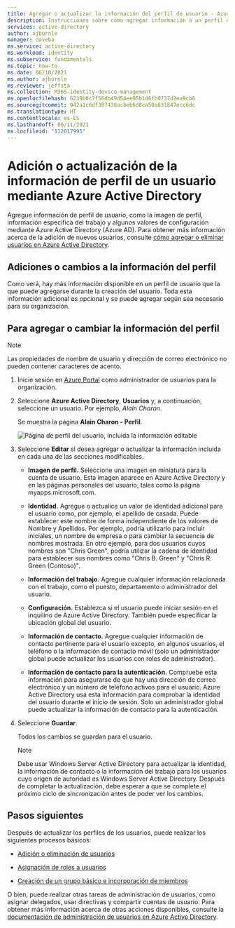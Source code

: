 ```yaml
---
title: Agregar o actualizar la información del perfil de usuario - Azure AD
description: Instrucciones sobre cómo agregar información a un perfil de usuario en Azure Active Directory, incluidos una imagen y los detalles del trabajo.
services: active-directory
author: ajburnle
manager: daveba
ms.service: active-directory
ms.workload: identity
ms.subservice: fundamentals
ms.topic: how-to
ms.date: 06/10/2021
ms.author: ajburnle
ms.reviewer: jeffsta
ms.collection: M365-identity-device-management
ms.openlocfilehash: 6239b0c7f56db49d54ee95b1d6fb0737d2ea9cb8
ms.sourcegitcommit: 942a1c6df387438acbeb6d8ca50a831847ecc6dc
ms.translationtype: HT
ms.contentlocale: es-ES
ms.lasthandoff: 06/11/2021
ms.locfileid: "112017995"
---
```

# <a name="add-or-update-a-users-profile-information-using-azure-active-directory"></a>Adición o actualización de la información de perfil de un usuario mediante Azure Active Directory
Agregue información de perfil de usuario, como la imagen de perfil, información específica del trabajo y algunos valores de configuración mediante Azure Active Directory (Azure AD). Para obtener más información acerca de la adición de nuevos usuarios, consulte [cómo agregar o eliminar usuarios en Azure Active Directory](add-users-azure-active-directory.md).

## <a name="add-or-change-profile-information"></a>Adiciones o cambios a la información del perfil
Como verá, hay más información disponible en un perfil de usuario que la que puede agregarse durante la creación del usuario. Toda esta información adicional es opcional y se puede agregar según sea necesario para su organización.

## <a name="to-add-or-change-profile-information"></a>Para agregar o cambiar la información del perfil

>[!Note]
>Las propiedades de nombre de usuario y dirección de correo electrónico no pueden contener caracteres de acento.

1. Inicie sesión en [Azure Portal](https://portal.azure.com/) como administrador de usuarios para la organización.

2. Seleccione **Azure Active Directory**, **Usuarios** y, a continuación, seleccione un usuario. Por ejemplo, _Alain Charon_.

    Se muestra la página **Alain Charon - Perfil**.

    ![Página de perfil del usuario, incluida la información editable](media/active-directory-users-profile-azure-portal/user-profile-all-blade.png)

3. Seleccione **Editar** si desea agregar o actualizar la información incluida en cada una de las secciones modificables.

    - **Imagen de perfil.** Seleccione una imagen en miniatura para la cuenta de usuario. Esta imagen aparece en Azure Active Directory y en las páginas personales del usuario, tales como la página myapps.microsoft.com.

    - **Identidad.** Agregue o actualice un valor de identidad adicional para el usuario como, por ejemplo, el apellido de casada. Puede establecer este nombre de forma independiente de los valores de Nombre y Apellidos. Por ejemplo, podría utilizarlo para incluir iniciales, un nombre de empresa o para cambiar la secuencia de nombres mostrada. En otro ejemplo, para dos usuarios cuyos nombres son "Chris Green", podría utilizar la cadena de identidad para establecer sus nombres como "Chris B. Green" y "Chris R. Green (Contoso)".

    - **Información del trabajo.** Agregue cualquier información relacionada con el trabajo, como el puesto, departamento o administrador del usuario.

    - **Configuración.** Establezca si el usuario puede iniciar sesión en el inquilino de Azure Active Directory. También puede especificar la ubicación global del usuario.

    - **Información de contacto.** Agregue cualquier información de contacto pertinente para el usuario excepto, en algunos usuarios, el teléfono o la información de contacto móvil (solo un administrador global puede actualizar los usuarios con roles de administrador).

    - **Información de contacto para la autenticación.** Compruebe esta información para asegurarse de que hay una dirección de correo electrónico y un número de teléfono activos para el usuario. Azure Active Directory usa esta información para comprobar la identidad del usuario durante el inicio de sesión. Solo un administrador global puede actualizar la información de contacto para la autenticación.

4. Seleccione **Guardar**.

    Todos los cambios se guardan para el usuario.

    >[!Note]
    >Debe usar Windows Server Active Directory para actualizar la identidad, la información de contacto o la información del trabajo para los usuarios cuyo origen de autoridad es Windows Server Active Directory. Después de completar la actualización, debe esperar a que se complete el próximo ciclo de sincronización antes de poder ver los cambios.

## <a name="next-steps"></a>Pasos siguientes
Después de actualizar los perfiles de los usuarios, puede realizar los siguientes procesos básicos:

- [Adición o eliminación de usuarios](add-users-azure-active-directory.md)

- [Asignación de roles a usuarios](active-directory-users-assign-role-azure-portal.md)

- [Creación de un grupo básico e incorporación de miembros](active-directory-groups-create-azure-portal.md)

O bien, puede realizar otras tareas de administración de usuarios, como asignar delegados, usar directivas y compartir cuentas de usuario. Para obtener más información acerca de otras acciones disponibles, consulte la [documentación de administración de usuarios en Azure Active Directory](../enterprise-users/index.yml).
